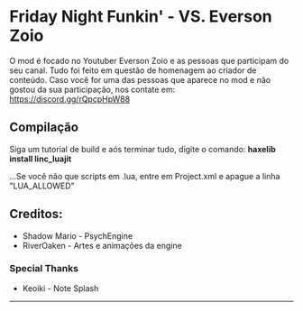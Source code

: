 # Friday Night Funkin' - VS. Everson Zoio
O mod é focado no Youtuber Everson Zoio e as pessoas que participam do seu canal. 
Tudo foi feito em questão de homenagem ao criador de conteúdo.
Caso você for uma das pessoas que aparece no mod e não gostou da sua participação, nos contate em: https://discord.gg/rQpcpHpW88

## Compilação
Siga um tutorial de build e aós terminar tudo, digite o comando:
**haxelib install linc_luajit**

...Se você não que scripts em .lua, entre em Project.xml e apague a linha "LUA_ALLOWED" 

## Creditos:
* Shadow Mario - PsychEngine 
* RiverOaken - Artes e animações da engine

### Special Thanks
* Keoiki - Note Splash
_____________________________________